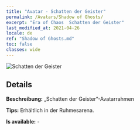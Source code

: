 ```yaml
---
title: "Avatar - Schatten der Geister"
permalink: /Avatars/Shadow of Ghosts/
excerpt: "Era of Chaos  Schatten der Geister"
last_modified_at: 2021-04-26
locale: de
ref: "Shadow of Ghosts.md"
toc: false
classes: wide
---
```

 ![Schatten der Geister](/images/a/avatarFrame_78.png)

## Details

 **Beschreibung:** „Schatten der Geister“-Avatarrahmen 

 **Tips:** Erhältlich in der Ruhmesarena. 

 **Is available:**  - 

